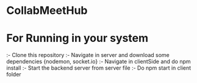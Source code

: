 # CollabMeetHub

# For Running in your system

:- Clone this repository
:- Navigate in server and download some dependencies {nodemon, socket.io}
:- Navigate in clientSide and do npm install
:- Start the backend server from server file
:- Do npm start in client folder
